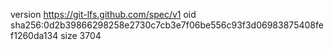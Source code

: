 version https://git-lfs.github.com/spec/v1
oid sha256:0d2b39866298258e2730c7cb3e7f06be556c93f3d06983875408fef1260da134
size 3704
